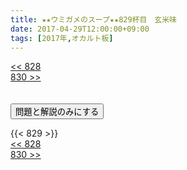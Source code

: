 ```yaml
---
title: ★★ウミガメのスープ★★829杯目　玄米味
date: 2017-04-29T12:00:00+09:00
tags: [2017年,オカルト板]
---
```

<div class="th_left"><a href="../828"><< 828</a></div>
<div class="th_right"><a href="../830">830 >></a></div>
<br><br>
<script src="../../js/cupsoup.js"></script>
<form>
<input type="button" value="問題と解説のみにする" onClick="toggleCupsoup()">
</form>
{{< 829 >}}
<div class="th_left"><a href="../828"><< 828</a></div>
<div class="th_right"><a href="../830">830 >></a></div>

